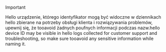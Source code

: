 > [!IMPORTANT]
> <span data-ttu-id="ea517-101">Hello urządzenie, którego identyfikator mogą być widoczne w dziennikach hello zbierane na potrzeby obsługi klienta i rozwiązywania problemów, upewnij się, że tooavoid żadnych poufnych informacji podczas nazw.</span><span class="sxs-lookup"><span data-stu-id="ea517-101">hello device ID may be visible in hello logs collected for customer support and troubleshooting, so make sure tooavoid any sensitive information while naming it.</span></span>
>